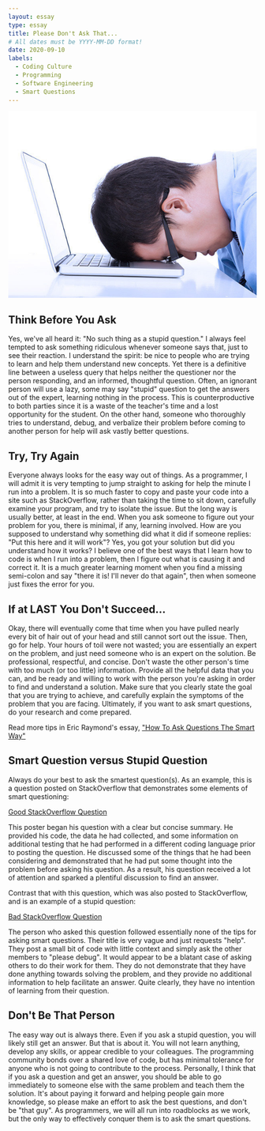 ```yaml
---
layout: essay
type: essay
title: Please Don't Ask That...
# All dates must be YYYY-MM-DD format!
date: 2020-09-10
labels:
  - Coding Culture
  - Programming
  - Software Engineering
  - Smart Questions
---
```


<img class="ui medium right floated rounded image" src="../images/coders_block-100531704-gallery.idge_.jpg">

## Think Before You Ask

Yes, we've all heard it: "No such thing as a stupid question." I always feel tempted to ask something ridiculous whenever someone says that, just to see their reaction. I understand the spirit: be nice to people who are trying to learn and help them understand new concepts. Yet there is a definitive line between a useless query that helps neither the questioner nor the person responding, and an informed, thoughtful question. Often, an ignorant person will use a lazy, some may say "stupid" question to get the answers out of the expert, learning nothing in the process. This is counterproductive to both parties since it is a waste of the teacher's time and a lost opportunity for the student. On the other hand, someone who thoroughly tries to understand, debug, and verbalize their problem before coming to another person for help will ask vastly better questions.

## Try, Try Again

Everyone always looks for the easy way out of things. As a programmer, I will admit it is very tempting to jump straight to asking for help the minute I run into a problem. It is so much faster to copy and paste your code into a site such as StackOverflow, rather than taking the time to sit down, carefully examine your program, and try to isolate the issue. But the long way is usually better, at least in the end. When you ask someone to figure out your problem for you, there is minimal, if any, learning involved. How are you supposed to understand why something did what it did if someone replies: "Put this here and it will work"? Yes, you got your solution but did you understand how it works? I believe one of the best ways that I learn how to code is when I run into a problem, then l figure out what is causing it and correct it. It is a much greater learning moment when you find a missing semi-colon and say "there it is! I'll never do that again", then when someone just fixes the error for you.

## If at LAST You Don't Succeed...

Okay, there will eventually come that time when you have pulled nearly every bit of hair out of your head and still cannot sort out the issue. Then, go for help. Your hours of toil were not wasted; you are essentially an expert on the problem, and just need someone who is an expert on the solution. Be professional, respectful, and concise. Don't waste the other person's time with too much (or too little) information. Provide all the helpful data that you can, and be ready and willing to work with the person you're asking in order to find and understand a solution. Make sure that you clearly state the goal that you are trying to achieve, and carefully explain the symptoms of the problem that you are facing. Ultimately, if you want to ask smart questions, do your research and come prepared. 

Read more tips in Eric Raymond's essay, ["How To Ask Questions The Smart Way"](http://www.catb.org/esr/faqs/smart-questions.html)

## Smart Question versus Stupid Question

Always do your best to ask the smartest question(s). As an example, this is a question posted on StackOverflow that demonstrates some elements of smart questioning:

[Good StackOverflow Question](https://stackoverflow.com/questions/11227809/why-is-processing-a-sorted-array-faster-than-processing-an-unsorted-array)

This poster began his question with a clear but concise summary. He provided his code, the data he had collected, and some information on additional testing that he had performed in a different coding language prior to posting the question. He discussed some of the things that he had been considering and demonstrated that he had put some thought into the problem before asking his question. As a result, his question received a lot of attention and sparked a plentiful discussion to find an answer.

Contrast that with this question, which was also posted to StackOverflow, and is an example of a stupid question:

[Bad StackOverflow Question](https://stackoverflow.com/questions/4183955/need-help-in-linq)

The person who asked this question followed essentially none of the tips for asking smart questions. Their title is very vague and just requests "help". They post a small bit of code with little context and simply ask the other members to "please debug". It would appear to be a blatant case of asking others to do their work for them. They do not demonstrate that they have done anything towards solving the problem, and they provide no additional information to help facilitate an answer. Quite clearly, they have no intention of learning from their question.

## Don't Be That Person

The easy way out is always there. Even if you ask a stupid question, you will likely still get an answer. But that is about it. You will not learn anything, develop any skills, or appear credible to your colleagues. The programming community bonds over a shared love of code, but has minimal tolerance for anyone who is not going to contribute to the process. Personally, I think that if you ask a question and get an answer, you should be able to go immediately to someone else with the same problem and teach them the solution. It's about paying it forward and helping people gain more knowledge, so please make an effort to ask the best questions, and don't be "that guy". As programmers, we will all run into roadblocks as we work, but the only way to effectively conquer them is to ask the smart questions.

